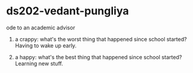 # ds202-vedant-pungliya
ode to an academic advisor

1. a crappy: what's the worst thing that happened since school started?
Having to wake up early.
           
1. a happy: what's the best thing that happened since school started?
Learning new stuff.
